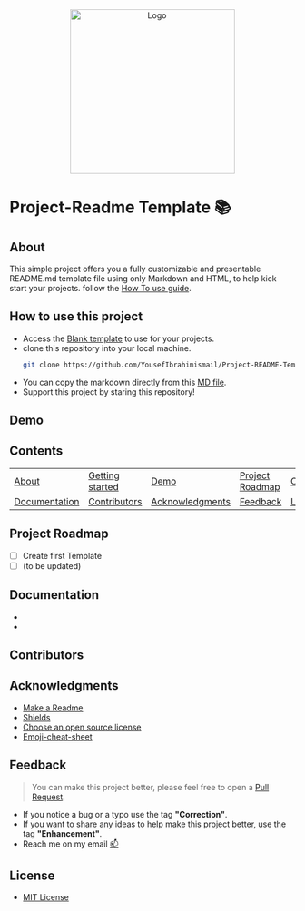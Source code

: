 <!-- Intro-->

<!--
* Thanks for reviewing my Project-README-Template! 
* 
* Read the comments for an easy step by step guide. Enjoy!
-->

<!-- Shields Section--> <!-- Optional -->

<!-- 
* Insert project shields and badges through this link https://shields.io/
* 
*
-->

<!-- Logo Section  --> <!-- Required -->

<!--
* Insert an image URL in the <img> "src" attribute bellow. (line )
* 
* Insert your github profile URL in the <a> "href" attribute bellow (line )
-->

<div align="center">
    <a href="https://github.com/YousefIbrahimismail" target="_blank">
        <img src="https://user-images.githubusercontent.com/59213365/197888886-4de4b57c-e537-4a1d-94a0-937a4d1a136a.png" 
        alt="Logo" width="290" height="290">
    </a>
</div>

# Project-Readme Template 📚 <a id="project_header"></a> <!-- Required -->
<!-- Project title -->
## About <a id="about_header"></a> <!-- Required -->
<!-- 
* information about the project 
* 
* keep it short and sweet
-->
This simple project offers you a fully customizable and presentable README.md template file using only Markdown and HTML, to help kick start your projects. follow the [How To use guide](#how-to-use-this-project).
## How to use this project<a id="getStarted_header"></a><!-- Required -->
<!-- 
* Here you may add information about how 
* 
* and why to use this project.
-->

- Access the [Blank template](./Templates/_blank-README.md) to use for your projects. 
- clone this repository into your local machine.
    ```bash
    git clone https://github.com/YousefIbrahimismail/Project-README-Template.git
    ```
- You can copy the markdown directly from this [MD file](./Templates/markdown-only.md).
- Support this project by staring this repository!
## Demo <a id="demo_header"></a><!-- Required -->
<!-- 
* You can add a demo here GH supports images/ GIFs/videos 
* 
* It's recommended to use GIFs as they are more dynamic
-->
## Contents <a id="contents_header"></a> <!-- Optional -->
<!-- 
* This section is optional, yet having a contents table 
* helps keeping your README readable and more professional.
* 
* If you are not familiar with HTML, no worries we all been there :) 
* Review learning resources to create anchor links. 
-->
<dev align="center">
<table align="center">
        <tr>
            <td><a href="#about_header">About</a></td>        
            <td><a href="#getStarted_header">Getting started</td>
            <td><a href="#demo_header">Demo</a></td>
            <td><a href="#roadmap_header">Project Roadmap</a></td>
            <td><a href="#contents_header">Contents</a></td>
        </tr>
        <tr>
            <td><a href="#docs_header">Documentation</a></td>
            <td><a href="#contributors_Header">Contributors</a></td>
            <td><a href="#acknowledgments_header">Acknowledgments</a></td>
            <td><a href="#feedback_header"">Feedback</a></td>
            <td><a href="#license_header"">License</a></td>
        </tr>
</table>
</dev>

## Project Roadmap <!-- Optional --> <!-- add learning_Rs-->
<!-- 
* Add this section in case the project has different phases
* 
* Under production or will be updated.
-->
<a id="roadmap_header"></a>
- [ ] Create first Template 
- [ ] (to be updated)

## Documentation <a id="docs_header"></a> <!-- Optional -->
<!-- 
* You may add any documentation or Wikis here
* 
* 
-->
-
-
## Contributors <a id="contributors_Header"></a> <!-- Required -->
<!-- 
* Without contribution we wouldn't have open source. 
* 
* Generate github contributors Image here https://contrib.rocks/preview?repo=angular%2Fangular-ja
-->

## Acknowledgments <a id="acknowledgments_header"></a> <!-- Optional -->
<!-- 
* Credit where it's do 
* 
* Feel free to share your inspiration sources, Stackoverflow questions, github repos, tools etc.
-->

- [Make a Readme](https://www.makeareadme.com/)
- [Shields](https://shields.io/)
- [Choose an open source license](https://choosealicense.com/)
- [Emoji-cheat-sheet](https://github.com/ikatyang/emoji-cheat-sheet/blob/master/README.md#flags)
## Feedback <a id="feedback_header"></a> <!-- Required -->
<!-- 
* You can add contacts information like your email and social media account 
* 
* Also it's common to add some PR guidance.
-->

> You can make this project better, please  feel free to open a [Pull Request](https://github.com/YousefIbrahimismail/Project-README-Template/pulls).
- If you notice a bug or a typo use the tag **"Correction"**.
- If you want to share any ideas to help make this project better, use the tag **"Enhancement"**.
- Reach me on my email [📫]( yousef_i44@protonmail.com)
## License <a id="license_header"></a> <!-- Optional -->
<!-- 
* Here you can add project license for copyrights and distribution 
* 
* check this website for an easy reference https://choosealicense.com/)
-->
- [MIT License](./LICENSE.txt)